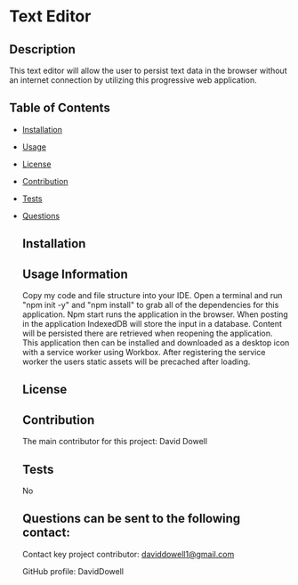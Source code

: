 
  # Text Editor


  ## Description
  This text editor will allow the user to persist text data in the browser without an internet connection by utilizing this progressive web application.

  ## Table of Contents
  
* [Installation](#installation)
* [Usage](#usage)
* [License](#license)
* [Contribution](#contribution)
* [Tests](#tests)
* [Questions](#questions)
      

  ## Installation
  
  

  ## Usage Information
  Copy my code and file structure into your IDE. Open a terminal and run "npm init -y" and "npm install" to grab all of the dependencies for this application. Npm start runs the application in the browser. When posting in the application IndexedDB will store the input in a database. Content will be persisted there are retrieved when reopening the application. This application then can be installed and downloaded as a desktop icon with a service worker using Workbox. After registering the service worker the users static assets will be precached after loading.

  ## License 
  

  ## Contribution
  The main contributor for this project: David Dowell

  ## Tests
  No

  ## Questions can be sent to the following contact:
  Contact key project contributor: daviddowell1@gmail.com

  GitHub profile: DavidDowell
